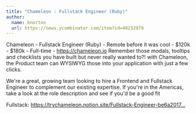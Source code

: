 ```yaml
---
title: "Chameleon : Fullstack Engineer (Ruby)"
author:
  name: bnorton
  url: https://news.ycombinator.com/item?id=40232979
---
```

Chameleon - Fullstack Engineer (Ruby) - Remote before it was cool - $120k - $180k - Full-time - <a href="https:&#x2F;&#x2F;chameleon.io" rel="nofollow">https:&#x2F;&#x2F;chameleon.io</a>
Remember those modals, tooltips and checklists you have built but never really wanted to?! with Chameleon, the Product team can WYSIWYG those into your application with just a few clicks.

We&#x27;re a great, growing team looking to hire a Frontend and Fullstack Engineer to complement our existing expertise. If you&#x27;re in the Americas, take a look at the role description and see if you&#x27;d be a good fit

Fullstack: <a href="https:&#x2F;&#x2F;trychameleon.notion.site&#x2F;Fullstack-Engineer-be6a2017fce340b38a5d4f8723735772" rel="nofollow">https:&#x2F;&#x2F;trychameleon.notion.site&#x2F;Fullstack-Engineer-be6a2017...</a>
